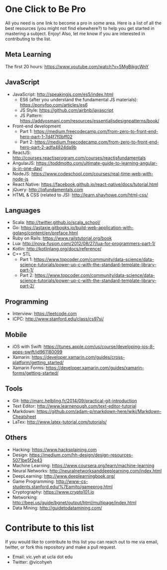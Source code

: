 # One Click to Be Pro
All you need is one link to become a pro in some area. Here is a list of all the best resources (you might not find elsewhere?) to help you get started in mastering a subject. Enjoy! Also, let me know if you are interested in contributing to the list.

## Meta Learning
The first 20 hours: https://www.youtube.com/watch?v=5MgBikgcWnY

## JavaScript
* JavaScript: http://speakingjs.com/es5/index.html
	* ES6 (after you understand the fundamental JS materials): https://ponyfoo.com/articles/es6
	* JS Style: https://github.com/airbnb/javascript
	* JS Pattern: https://addyosmani.com/resources/essentialjsdesignpatterns/book/
* Front-end development
	* Part 1: https://medium.freecodecamp.com/from-zero-to-front-end-hero-part-1-7d4f7f0bff02
	* Part 2: https://medium.freecodecamp.com/from-zero-to-front-end-hero-part-2-adfa4824da9b
* ReactJS: http://courses.reactjsprogram.com/courses/reactjsfundamentals
* AngularJS: https://toddmotto.com/ultimate-guide-to-learning-angular-js-in-one-day/
* NodeJS: https://www.codeschool.com/courses/real-time-web-with-node-js
* React Native: https://facebook.github.io/react-native/docs/tutorial.html
* jQuery: http://jqfundamentals.com
* HTML & CSS (related to JS): http://learn.shayhowe.com/html-css/

## Languages
* Scala: http://twitter.github.io/scala_school/
* Go: https://astaxie.gitbooks.io/build-web-application-with-golang/content/en/preface.html
* Ruby on Rails: https://www.railstutorial.org/book
* Lua: http://nova-fusion.com/2012/08/27/lua-for-programmers-part-1/
* Kotlin: http://kotlinlang.org/docs/reference/
* C++ STL 
	* Part 1: https://www.topcoder.com/community/data-science/data-science-tutorials/power-up-c-with-the-standard-template-library-part-1/
	* Part 2: https://www.topcoder.com/community/data-science/data-science-tutorials/power-up-c-with-the-standard-template-library-part-2/

## Programming
* Interview: https://leetcode.com
* ICPC: http://www.stanford.edu/class/cs97si/

## Mobile
* iOS with Swift: https://itunes.apple.com/us/course/developing-ios-8-apps-swift/id961180099
* Xamarin: https://developer.xamarin.com/guides/cross-platform/getting_started/
* Xamarin Forms: https://developer.xamarin.com/guides/xamarin-forms/getting-started/

## Tools
* Git: http://marc.helbling.fr/2014/09/practical-git-introduction
* Text Editor: http://www.learnenough.com/text-editor-tutorial
* Markdown: https://github.com/adam-p/markdown-here/wiki/Markdown-Cheatsheet
* LaTex: http://www.latex-tutorial.com/tutorials/

## Others
* Hacking: https://www.hacksplaining.com
* Design: https://medium.com/hh-design/design-resources-5071be5f2e43
* Machine Learning: https://www.coursera.org/learn/machine-learning
* Neural Networks: http://neuralnetworksanddeeplearning.com/index.html
* DeepLearning: http://www.deeplearningbook.org/
* Game Programming: http://www-cs-students.stanford.edu/%7Eamitp/gameprog.html
* Cryptography: https://www.crypto101.io
* Networking: http://beej.us/guide/bgnet/output/html/multipage/index.html
* Data Mining: http://guidetodatamining.com/

# Contribute to this list
If you would like to contribute to this list you can reach out to me via email, twitter, or fork this repository and make a pull request.
* Email: vic.yeh at ucla dot edu
* Twitter: @vicohyeh

